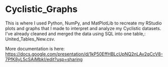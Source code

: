 # Cyclistic_Graphs
This is where I used Python, NumPy, and MatPlotLib to recreate my RStudio plots and graphs that I made to interpret and analyze my Cyclistic datasets. I've already cleaned and merged the data using SQL into one table,: United_Tables_New.csv. 


More documentation is here: https://docs.google.com/presentation/d/1kP50EffHBLcUpNQ2nLAv2qCcV8-7PfK8yL5cSAiMbkI/edit?usp=sharing 
